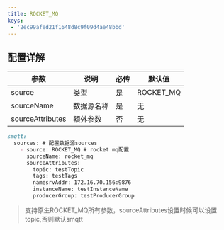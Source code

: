 ```yaml
---
title: ROCKET_MQ
keys:
 - '2ec99afed21f1648d8c9f09d4ae48bbd'
---
```



## 配置详解

|  参数   | 说明  | 必传  |默认值  |
|  ----  | ----  |----  |----  |
| source  | 类型 |是 |ROCKET_MQ  |
| sourceName| 数据源名称 | 是|无  |
| sourceAttributes| 额外参数 | 否|无  |

```markdown
smqtt:
  sources: # 配置数据源sources
    - source: ROCKET_MQ # rocket mq配置
      sourceName: rocket_mq
      sourceAttributes:
        topic: testTopic
        tags: testTags
        namesrvAddr: 172.16.70.156:9876
        instanceName: testInstanceName
        producerGroup: testProducerGroup
```

> 支持原生ROCKET_MQ所有参数，sourceAttributes设置时候可以设置topic,否则默认smqtt